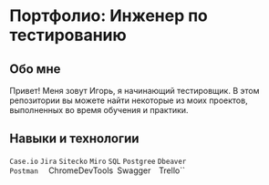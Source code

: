 # Портфолио: Инженер по тестированию
## Обо мне
Привет! Меня зовут Игорь, я начинающий тестировщик.
В этом репозитории вы можете найти некоторые из моих проектов, выполненных во время обучения и практики.
## Навыки и технологии
``Case.io`` ``Jira`` ``Sitecko`` ``Miro``
``SQL``  ``Postgree``  ``Dbeaver``  
``Postman``  ``  ``ChromeDevTools``
``Swagger``  ``Trello`` 
